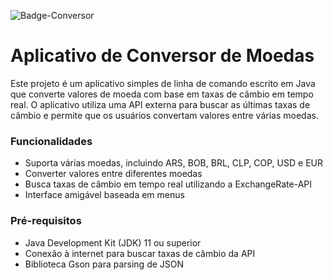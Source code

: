 ![Badge-Conversor](https://github.com/user-attachments/assets/96b08ad9-80ad-49d3-90a5-aeaa83106f68)

<h1>Aplicativo de Conversor de Moedas</h1>

Este projeto é um aplicativo simples de linha de comando escrito em Java que converte valores de moeda com base em taxas de câmbio em tempo real. O aplicativo utiliza uma API externa para buscar as últimas taxas de câmbio e permite que os usuários convertam valores entre várias moedas.

<h3>Funcionalidades</h3>

- Suporta várias moedas, incluindo ARS, BOB, BRL, CLP, COP, USD e EUR
- Converter valores entre diferentes moedas
- Busca taxas de câmbio em tempo real utilizando a ExchangeRate-API
- Interface amigável baseada em menus

<h3>Pré-requisitos</h3>

- Java Development Kit (JDK) 11 ou superior
- Conexão à internet para buscar taxas de câmbio da API
- Biblioteca Gson para parsing de JSON
